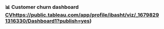###  📊 Customer churn dashboard [CV](https://public.tableau.com/app/profile/ibasht/viz/_16798291316330/Dashboard1?publish=yes)https://public.tableau.com/app/profile/ibasht/viz/_16798291316330/Dashboard1?publish=yes)
